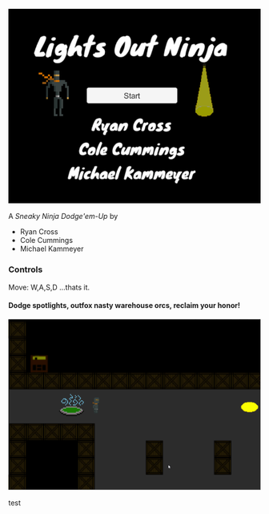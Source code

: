 ![](showcase/titlecard.gif)

A *Sneaky Ninja Dodge'em-Up* by
* Ryan Cross
* Cole Cummings
* Michael Kammeyer

### Controls
Move: W,A,S,D ...thats it.


#### Dodge spotlights, outfox nasty warehouse orcs, **reclaim your honor**!
![](showcase/gameplay1.gif)

test
